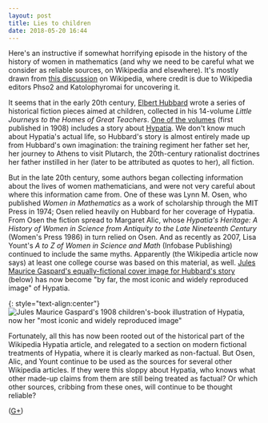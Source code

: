 ```yaml
---
layout: post
title: Lies to children
date: 2018-05-20 16:44
---
```

Here's an instructive if somewhat horrifying episode in the history of the history of women in mathematics (and why we need to be careful what we consider as reliable sources, on Wikipedia and elsewhere). It's mostly drawn from [this discussion](https://en.wikipedia.org/w/index.php?title=Talk:Hypatia&oldid=842205174#"Training_program"_and_upbringing) on Wikipedia, where credit is due to Wikipedia editors Phso2 and Katolophyromai for uncovering it.

It seems that in the early 20th century, [Elbert Hubbard](https://en.wikipedia.org/wiki/Elbert_Hubbard) wrote a series of historical fiction pieces aimed at children, collected in his 14-volume _Little Journeys to the Homes of Great Teachers_. [One of the volumes](https://archive.org/details/littlejourneyst191610hubb) (first published in 1908) includes a story about [Hypatia](https://en.wikipedia.org/wiki/Hypatia). We don't know much about Hypatia's actual life, so Hubbard's story is almost entirely made up from Hubbard's own imagination: the training regiment her father set her, her journey to Athens to visit Plutarch, the 20th-century rationalist doctrines her father instilled in her (later to be attributed as quotes to her), all fiction.

But in the late 20th century, some authors began collecting information about the lives of women mathematicians, and were not very careful about where this information came from. One of these was Lynn M. Osen, who published _Women in Mathematics_ as a work of scholarship through the MIT Press in 1974; Osen relied heavily on Hubbard for her coverage of Hypatia. From Osen the fiction spread to Margaret Alic, whose _Hypatia's Heritage: A History of Women in Science from Antiquity to the Late Nineteenth Century_ (Women's Press 1986) in turn relied on Osen. And as recently as 2007, Lisa Yount's _A to Z of Women in Science and Math_ (Infobase Publishing) continued to include the same myths. Apparently (the Wikipedia article now says) at least one college course was based on this material, as well. [Jules Maurice Gaspard's equally-fictional cover image for Hubbard's story](https://commons.wikimedia.org/wiki/File:Hypatia_portrait.png) (below) has now become "by far, the most iconic and widely reproduced image" of Hypatia.

{: style="text-align:center"}
![Jules Maurice Gaspard's 1908 children's-book illustration of Hypatia, now her "most iconic and widely reproduced image"]({{site.baseurl}}/assets/2018/Gaspard-Hypatia.png)

Fortunately, all this has now been rooted out of the historical part of the Wikipedia Hypatia article, and relegated to a section on modern fictional treatments of Hypatia, where it is clearly marked as non-factual. But Osen, Alic, and Yount continue to be used as the sources for several other Wikipedia articles. If they were this sloppy about Hypatia, who knows what other made-up claims from them are still being treated as factual? Or which other sources, cribbing from these ones, will continue to be thought reliable?

([G+](https://plus.google.com/100003628603413742554/posts/eo6RyqLn1oB))